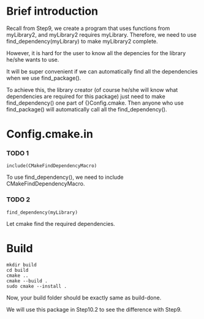 # Brief introduction
Recall from Step9, we create a program that uses functions from myLibrary2, and myLibrary2 requires myLibrary. Therefore, we need to use find_dependency(myLibrary) to make myLibrary2 complete.

However, it is hard for the user to know all the depencies for the library he/she wants to use.

It will be super convenient if we can automatically find all the dependencies when we use find_package().

To achieve this, the library creator (of course he/she will know what dependencies are required for this package) just need to make find_dependency() one part of {}Config.cmake. Then anyone who use find_package() will automatically call all the find_dependency().

# Config.cmake.in

### TODO 1
```
include(CMakeFindDependencyMacro)
```
To use find_dependency(), we need to include CMakeFindDependencyMacro.

### TODO 2
```
find_dependency(myLibrary)
```
Let cmake find the required dependencies.

# Build
```
mkdir build
cd build
cmake ..
cmake --build .
sudo cmake --install .
```
Now, your build folder should be exactly same as build-done.

We will use this package in Step10.2 to see the difference with Step9.
